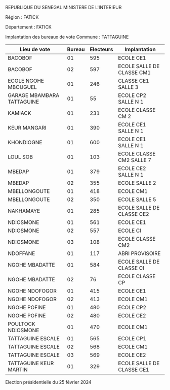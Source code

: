 REPUBLIQUE DU SENEGAL MINISTERE DE L'INTERIEUR

Région : FATICK

Département : FATICK

Implantation des bureaux de vote Commune : TATTAGUINE

| Lieu de vote | Bureau | Electeurs | Implantation |
| - | - | - | - |
| BACOBOF | 01 | 595 | ECOLE CE1 |
| BACOBOF | 02 | 597 | ECOLE SALLE DE CLASSE CM1 |
| ECOLE NGOHE MBOUGUEL | 01 | 246 | CLASSE CE1 SALLE 3 |
| GARAGE MBAMBARA TATTAGUINE | 01 | 55 | ECOLE CP2 SALLE N 1 |
| KAMIACK | 01 | 231 | ECOLE CLASSE CM 2 |
| KEUR MANGARI | 01 | 390 | ECOLE CE1 SALLE N 1 |
| KHONDIOGNE | 01 | 600 | ECOLE CE1 SALLE N 1 |
| LOUL SOB | 01 | 103 | ECOLE CLASSE CM2 SALLE 7 |
| MBEDAP | 01 | 379 | ECOLE CE2 SALLE N 1 |
| MBEDAP | 02 | 355 | ECOLE SALLE 2 |
| MBELLONGOUTE | 01 | 418 | ECOLE CM1 |
| MBELLONGOUTE | 02 | 350 | ECOLE SALLE 5 |
| NAKHAMAYE | 01 | 285 | ECOLE SALLE DE CLASSE CE2 |
| NDIOSMONE | 01 | 561 | ECOLE CE1 |
| NDIOSMONE | 02 | 557 | ECOLE CI |
| NDIOSMONE | 03 | 108 | ECOLE CLASSE CM2 |
| NDOFFANE | 01 | 117 | ABRI PROVISOIRE |
| NGOHE MBADATTE | 01 | 584 | ECOLE SALLE DE CLASSE CI |
| NGOHE MBADATTE | 02 | 76 | ECOLE CLASSE CP |
| NGOHE NDOFOGOR | 01 | 415 | ECOLE CE1 |
| NGOHE NDOFOGOR | 02 | 413 | ECOLE CM1 |
| NGOHE POFINE | 01 | 480 | ECOLE CP2 |
| NGOHE POFINE | 02 | 480 | ECOLE CE2 |
| POULTOCK NDIOSMONE | 01 | 470 | ECOLE CM1 |
| TATTAGUINE ESCALE | 01 | 565 | ECOLE CP1 |
| TATTAGUINE ESCALE | 02 | 568 | ECOLE CM1 |
| TATTAGUINE ESCALE | 03 | 569 | ECOLE CE2 |
| TATTAGUINE KEUR MARTIN | 01 | 329 | ECOLE SALLE DE CLASSE CE1 |

<!-- PageNumber="20/22" -->

Election présidentielle du 25 février 2024
